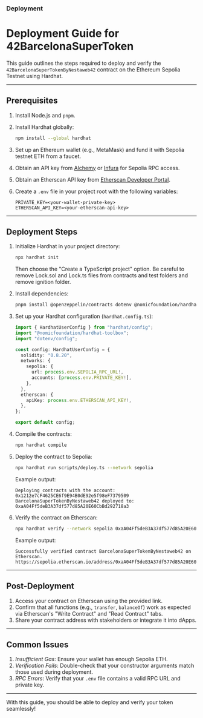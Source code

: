 
### **Deployment**

# **Deployment Guide for 42BarcelonaSuperToken**

This guide outlines the steps required to deploy and verify the `42BarcelonaSuperTokenByNestaweb42` contract on the Ethereum Sepolia Testnet using Hardhat.

---

## **Prerequisites**
1. Install Node.js and `pnpm`.
2. Install Hardhat globally:
    ```bash
    npm install --global hardhat
    ```

3. Set up an Ethereum wallet (e.g., MetaMask) and fund it with Sepolia testnet ETH from a faucet.

4. Obtain an API key from [Alchemy](https://www.alchemy.com/) or [Infura](https://infura.io/) for Sepolia RPC access.

5. Obtain an Etherscan API key from [Etherscan Developer Portal](https://etherscan.io/apis).

6. Create a `.env` file in your project root with the following variables:
    ```
    PRIVATE_KEY=<your-wallet-private-key>
    ETHERSCAN_API_KEY=<your-etherscan-api-key>
    ```

---

## **Deployment Steps**
1. Initialize Hardhat in your project directory:
    ```bash
    npx hardhat init
    ```
    Then choose the "Create a TypeScript project" option.
    Be careful to remove Lock.sol and Lock.ts files from contracts and test folders and remove ignition folder.

2. Install dependencies:
    ```bash
    pnpm install @openzeppelin/contracts dotenv @nomicfoundation/hardhat-toolbox
    ```

3. Set up your Hardhat configuration (`hardhat.config.ts`):
    ```typescript
    import { HardhatUserConfig } from "hardhat/config";
    import "@nomicfoundation/hardhat-toolbox";
    import "dotenv/config";

    const config: HardhatUserConfig = {
      solidity: "0.8.20",
      networks: {
        sepolia: {
          url: process.env.SEPOLIA_RPC_URL!,
          accounts: [process.env.PRIVATE_KEY!],
        },
      },
      etherscan: {
        apiKey: process.env.ETHERSCAN_API_KEY!,
      },
    };

    export default config;
    ```

4. Compile the contracts:
    ```bash
    npx hardhat compile
    ```

5. Deploy the contract to Sepolia:
    ```bash
    npx hardhat run scripts/deploy.ts --network sepolia
    ```
   Example output:
   ```
   Deploying contracts with the account: 0x1212e7cF4625CE6f9E94B0dE92e5f98eF7379509
   BarcelonaSuperTokenByNestaweb42 deployed to: 0xaA04Ff5deB3A37df577d85A20E60CbBd292718a3
   ```

6. Verify the contract on Etherscan:
    ```bash
    npx hardhat verify --network sepolia 0xaA04Ff5deB3A37df577d85A20E60CbBd292718a3
    ```
   Example output:
   ```
   Successfully verified contract BarcelonaSuperTokenByNestaweb42 on Etherscan.
   https://sepolia.etherscan.io/address/0xaA04Ff5deB3A37df577d85A20E60CbBd292718a3#code
   ```

---

## **Post-Deployment**
1. Access your contract on Etherscan using the provided link.
2. Confirm that all functions (e.g., `transfer`, `balanceOf`) work as expected via Etherscan's "Write Contract" and "Read Contract" tabs.
3. Share your contract address with stakeholders or integrate it into dApps.

---

## **Common Issues**
1. *Insufficient Gas*: Ensure your wallet has enough Sepolia ETH.
2. *Verification Fails*: Double-check that your constructor arguments match those used during deployment.
3. *RPC Errors*: Verify that your `.env` file contains a valid RPC URL and private key.

---

With this guide, you should be able to deploy and verify your token seamlessly!